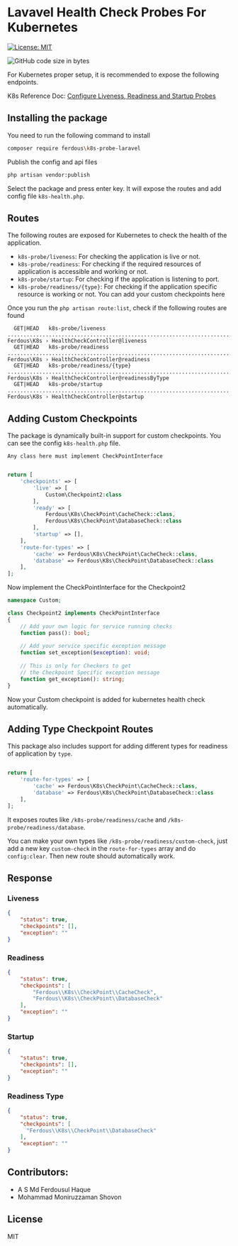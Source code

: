 # Lavavel Health Check Probes For Kubernetes

[//]: # (![Packagist Downloads]&#40;https://img.shields.io/packagist/dt/ferdous/laravel-otp-validate&#41;)
[![License: MIT](https://img.shields.io/badge/License-MIT-green.svg)](https://opensource.org/licenses/MIT)

[//]: # (![Packagist Version]&#40;https://img.shields.io/packagist/v/ferdous/laravel-otp-validate&#41;)

[//]: # (![Packagist PHP Version Support]&#40;https://img.shields.io/packagist/php-v/ferdous/k8s-probe-laravel&#41;)
![GitHub code size in bytes](https://img.shields.io/github/languages/code-size/ferdousulhaque/k8s-probe-laravel)

For Kubernetes proper setup, it is recommended to expose the following endpoints.

K8s Reference Doc: [Configure Liveness, Readiness and Startup Probes](https://kubernetes.io/docs/tasks/configure-pod-container/configure-liveness-readiness-startup-probes/)

## Installing the package
You need to run the following command to install

```bash
composer require ferdous\k8s-probe-laravel
```

Publish the config and api files

```bash
php artisan vendor:publish
```
Select the package and press enter key. It will expose the routes and add config file `k8s-health.php`.

## Routes
The following routes are exposed for Kubernetes to check the health of the application.

- `k8s-probe/liveness`: For checking the application is live or not.
- `k8s-probe/readiness`: For checking if the required resources of application is accessible and working or not.
- `k8s-probe/startup`: For checking if the application is listening to port.
- `k8s-probe/readiness/{type}`: For checking if the application specific resource is working or not. You can add your custom checkpoints here

Once you run the `php artisan route:list`, check if the following routes are found

```text
  GET|HEAD   k8s-probe/liveness ............................................................................................................. Ferdous\K8s › HealthCheckController@liveness
  GET|HEAD   k8s-probe/readiness ........................................................................................................... Ferdous\K8s › HealthCheckController@readiness
  GET|HEAD   k8s-probe/readiness/{type} .............................................................................................. Ferdous\K8s › HealthCheckController@readinessByType
  GET|HEAD   k8s-probe/startup ............................................................................................................... Ferdous\K8s › HealthCheckController@startup
```

## Adding Custom Checkpoints
The package is dynamically built-in support for custom checkpoints. You can see the config `k8s-health.php` file.

`Any class here must implement CheckPointInterface`

```php

return [
    'checkpoints' => [
        'live' => [
            Custom\Checkpoint2:class
        ],
        'ready' => [
            Ferdous\K8s\CheckPoint\CacheCheck::class,
            Ferdous\K8s\CheckPoint\DatabaseCheck::class
        ],
        'startup' => [],
    ],
    'route-for-types' => [
        'cache' => Ferdous\K8s\CheckPoint\CacheCheck::class,
        'database' => Ferdous\K8s\CheckPoint\DatabaseCheck::class
    ],
];
```

Now implement the CheckPointInterface for the Checkpoint2

```php
namespace Custom;

class Checkpoint2 implements CheckPointInterface
{
    // Add your own logic for service running checks
    function pass(): bool;
    
    // Add your service specific exception message
    function set_exception($exception): void;
    
    // This is only for Checkers to get
    // the Checkpoint Specific exception message
    function get_exception(): string;
}
```
Now your Custom checkpoint is added for kubernetes health check automatically.

## Adding Type Checkpoint Routes
This package also includes support for adding different types for readiness of application by `type`.

```php

return [
    'route-for-types' => [
        'cache' => Ferdous\K8s\CheckPoint\CacheCheck::class,
        'database' => Ferdous\K8s\CheckPoint\DatabaseCheck::class
    ],
];
```

It exposes routes like `/k8s-probe/readiness/cache` and `/k8s-probe/readiness/database`.

You can make your own types like `/k8s-probe/readiness/custom-check`, just add a new key `custom-check` in the `route-for-types` array and do `config:clear`. Then new route should automatically work.

## Response

### Liveness
```json
{
    "status": true,
    "checkpoints": [],
    "exception": ""
}
```

### Readiness
```json
{
    "status": true,
    "checkpoints": [
        "Ferdous\\K8s\\CheckPoint\\CacheCheck",
        "Ferdous\\K8s\\CheckPoint\\DatabaseCheck"
    ],
    "exception": ""
}
```

### Startup
```json
{
    "status": true,
    "checkpoints": [],
    "exception": ""
}
```

### Readiness Type
```json
{
    "status": true,
    "checkpoints": [
      "Ferdous\\K8s\\CheckPoint\\DatabaseCheck"
    ],
    "exception": ""
}
```

## Contributors:
- A S Md Ferdousul Haque
- Mohammad Moniruzzaman Shovon

## License
MIT
